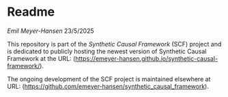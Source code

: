 # Readme

*Emil Meyer-Hansen*
23/5/2025

This repository is part of the *Synthetic Causal Framework* (SCF) project and is dedicated to publicly hosting the newest version of Synthetic Causal Framework at the URL: (https://emeyer-hansen.github.io/synthetic-causal-framework/).

The ongoing development of the SCF project is maintained elsewhere at URL: (https://github.com/emeyer-hansen/synthetic_causal_framework).
